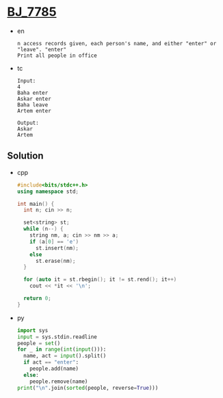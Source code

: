 # [BJ_7785](https://acmicpc.net/problem/7785)

* en

  ```en
  n access records given, each person's name, and either "enter" or "leave". "enter"
  Print all people in office
  ```

* tc

  ```tc
  Input:
  4
  Baha enter
  Askar enter
  Baha leave
  Artem enter

  Output:
  Askar
  Artem
  ```

## Solution

* cpp

  ```cpp
  #include<bits/stdc++.h>
  using namespace std;

  int main() {
    int n; cin >> n;

    set<string> st;
    while (n--) {
      string nm, a; cin >> nm >> a;
      if (a[0] == 'e')
        st.insert(nm);
      else
        st.erase(nm);
    }

    for (auto it = st.rbegin(); it != st.rend(); it++)
      cout << *it << '\n';

    return 0;
  }
  ```

* py

  ```py
  import sys
  input = sys.stdin.readline
  people = set()
  for _ in range(int(input())):
    name, act = input().split()
    if act == "enter":
      people.add(name)
    else:
      people.remove(name)
  print("\n".join(sorted(people, reverse=True)))
  ```
